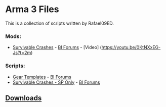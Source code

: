 # Arma 3 Files

This is a collection of scripts written by Rafael09ED.



### Mods:

* [Survivable Crashes](https://github.com/Rafael09ED/Arma/tree/master/mods/Survivable%20Crashes "@SurvivableCrashes") - [BI Forums](https://forums.bistudio.com/topic/190516-survivable-crashes-shoot-downs-mod/) - [Video] (https://youtu.be/0KtNXxEG-Js?t=2m) 

### Scripts:

* [Gear Templates](https://github.com/Rafael09ED/Arma/tree/master/scripts/GearTemplates.VR "GearTemplates.VR") - [BI Forums](https://forums.bistudio.com/topic/189834-release-gear-template-script/)
* [Survivable Crashes - SP Only](https://github.com/Rafael09ED/Arma/tree/master/scripts/SurvivableCrashes.VR "SurvivableCrashes.VR") - [BI Forums](https://forums.bistudio.com/topic/190291-release-survivable-crashes-script/)


## [Downloads](https://github.com/Rafael09ED/Arma/releases)
